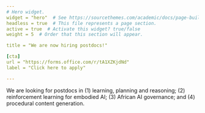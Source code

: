 ```yaml
---
# Hero widget.
widget = "hero"  # See https://sourcethemes.com/academic/docs/page-builder/
headless = true  # This file represents a page section.
active = true  # Activate this widget? true/false
weight = 5  # Order that this section will appear.

title = "We are now hiring postdocs!"

[cta]
url = "https://forms.office.com/r/tA1XZKjdNd"
label = "Click here to apply"

---
```


We are looking for postdocs in (1) learning, planning and reasoning; (2) reinforcement learning for embodied AI; (3) African AI governance; and (4) procedural content generation.
